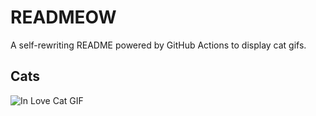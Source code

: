 # READMEOW

A self-rewriting README powered by GitHub Actions to display cat gifs.

## Cats

![In Love Cat GIF](https://media2.giphy.com/media/MDJ9IbxxvDUQM/200.gif?cid=9acd02dae7ky5hijuysa7vee7lfjy267fdtz4bjrv5d6s3sa&ep=v1_gifs_search&rid=200.gif&ct=g)
